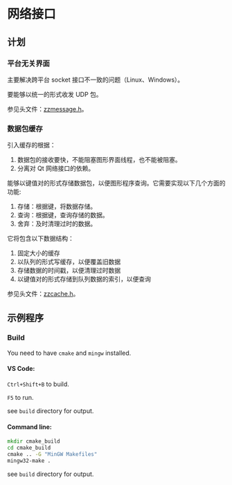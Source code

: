 # 网络接口

## 计划

### 平台无关界面

主要解决跨平台 socket 接口不一致的问题（Linux、Windows）。

要能够以统一的形式收发 UDP 包。

参见头文件：[zzmessage.h](zzutil/include/zzutil/zzmessage.h)。

### 数据包缓存

引入缓存的根据：

1. 数据包的接收要快，不能阻塞图形界面线程，也不能被阻塞。
2. 分离对 Qt 网络接口的依赖。

能够以键值对的形式存储数据包，以便图形程序查询。它需要实现以下几个方面的功能:

1. 存储：根据键，将数据存储。
2. 查询：根据键，查询存储的数据。
3. 舍弃：及时清理过时的数据。

它将包含以下数据结构：

1. 固定大小的缓存
2. 以队列的形式写缓存，以便覆盖旧数据
3. 存储数据的时间戳，以便清理过时数据
4. 以键值对的形式存储到队列数据的索引，以便查询

参见头文件：[zzcache.h](zzutil/include/zzutil/zzcache.h)。

## 示例程序

### Build

You need to have `cmake` and `mingw` installed.

#### VS Code:

`Ctrl+Shift+B` to build.

`F5` to run.

see `build` directory for output.

#### Command line:

```cmd
mkdir cmake_build
cd cmake_build
cmake .. -G "MinGW Makefiles"
mingw32-make .
```

see `build` directory for output.
